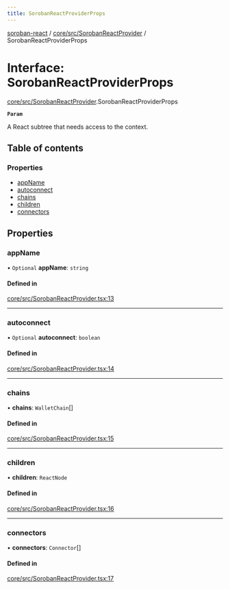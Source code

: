 ```yaml
---
title: SorobanReactProviderProps
---
```

[soroban-react](../README.md) / [core/src/SorobanReactProvider](../modules/core_src_SorobanReactProvider.md) / SorobanReactProviderProps

# Interface: SorobanReactProviderProps

[core/src/SorobanReactProvider](../modules/core_src_SorobanReactProvider.md).SorobanReactProviderProps

**`Param`**

A React subtree that needs access to the context.

## Table of contents

### Properties

- [appName](core_src_SorobanReactProvider.SorobanReactProviderProps.md#appname)
- [autoconnect](core_src_SorobanReactProvider.SorobanReactProviderProps.md#autoconnect)
- [chains](core_src_SorobanReactProvider.SorobanReactProviderProps.md#chains)
- [children](core_src_SorobanReactProvider.SorobanReactProviderProps.md#children)
- [connectors](core_src_SorobanReactProvider.SorobanReactProviderProps.md#connectors)

## Properties

### appName

• `Optional` **appName**: `string`

#### Defined in

[core/src/SorobanReactProvider.tsx:13](https://github.com/esteblock/soroban-react/blob/bb43fd8/packages/core/src/SorobanReactProvider.tsx#L13)

___

### autoconnect

• `Optional` **autoconnect**: `boolean`

#### Defined in

[core/src/SorobanReactProvider.tsx:14](https://github.com/esteblock/soroban-react/blob/bb43fd8/packages/core/src/SorobanReactProvider.tsx#L14)

___

### chains

• **chains**: `WalletChain`[]

#### Defined in

[core/src/SorobanReactProvider.tsx:15](https://github.com/esteblock/soroban-react/blob/bb43fd8/packages/core/src/SorobanReactProvider.tsx#L15)

___

### children

• **children**: `ReactNode`

#### Defined in

[core/src/SorobanReactProvider.tsx:16](https://github.com/esteblock/soroban-react/blob/bb43fd8/packages/core/src/SorobanReactProvider.tsx#L16)

___

### connectors

• **connectors**: `Connector`[]

#### Defined in

[core/src/SorobanReactProvider.tsx:17](https://github.com/esteblock/soroban-react/blob/bb43fd8/packages/core/src/SorobanReactProvider.tsx#L17)
